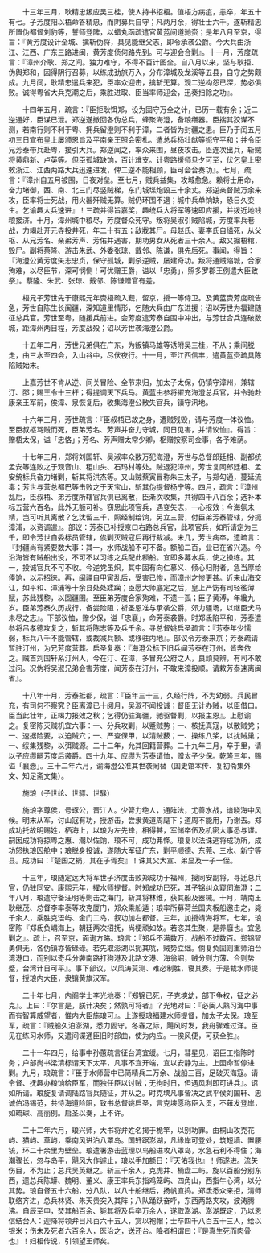 <!-- { "loadSidebar": true } -->
　　十三年三月，耿精忠叛应吴三桂，使人持书招梧。值梧方病疽，恚卒，年五十有七。子芳度阳以梧命答精忠，而阴募兵自守；凡两月余，得壮士六千。遂斩精忠所置伪都督刘豹等，誓师登陴，以蜡丸函疏遣官黄蓝间道驰赍；是年八月至京，得旨：『黄芳度设计全城、擒斩伪将，具见能继父志，即令承袭公爵。今大兵由浙江、江西、广东三路进闽，黄芳度侦何路先到。可与迎会合剿』。十一月，芳度疏言：『漳州介耿、郑之间。独力难守，不得不百计图全。自八月以来，坚与耿拒、伪舆郑和，因得阴行召募，以练成劲旅万入，分布漳城及龙溪等五县，自守之势颇成。九月间，耿精忠遣兵来犯，臣率众迎击，擒斩无算。观二逆构怨已深，势必俱败。诚得粤省大兵克潮之后，乘胜进取、臣当率师迎会，迅奏扫除之功』。

　　十四年五月，疏言：『臣拒耿饵郑，设为固守万全之计，已历一载有余；近二逆通好，臣谋已泄。郑逆遂撤回各伪总兵，蜂聚海澄，备粮缮器。臣揣其狡谋不测，若南行则不利于粤、拥兵留澄则不利于漳，二者皆为封疆之患。臣乃于闰五月初三日宣布皇上屡颁恩旨及平南亲王照会密札。遣总兵杨壮猷等扼守平和；并令臣兄芳泰带兵赴粤，接引大兵。郑逆闻之，率众来围，昼夜攻击。臣连次出兵，斩贼将黄鼎新、卢英等。但臣孤城缺饷，百计难支。计粤路援师旦夕可至，伏乞皇上密敕浙江、江西两路大兵迅速进发，俾二逆不能相顾，臣可会合奏功』。七月，疏言：『漳州自五月被围，日夜对垒。至七月，贼兵益集，攻城愈急。赖将士用命，奋力堵御，西、南、北三门尽竖贼梯，东门城堞炮毁三十余丈。郑逆亲督贼万余来攻，臣率将士死战，用火器歼贼无算。贼仍环围不退；城中兵单饷缺，恐日久变生。乞谕趣大兵速进』！三疏并得旨嘉奖，趣统兵大将军等速即应援，并拨近地钱粮接济。十月，漳州城中粮尽，芳度督众死守。叛将吴淑引贼陷城，芳度率兵巷战，力竭赴开元寺投井死，年二十有五；敌戕其尸。母赵氏、妻李氏自缢死，从父枢、从兄芳名、亲弟芳声、芳佑并遇害，期功男女从死者三十余人。敌又掘梧棺，毁尸。副将蔡隆、游击朱武、外委张琼、戴邻、陈谦，俱先后死。事闻，得旨：『海澄公黄芳度矢志忠贞，保守孤城，剿杀逆贼，屡建奇功。叛将通贼陷城，合家殉难，以尽臣节，深可悯恻！可优赠王爵，谥以「忠勇」，照多罗郡王例遣大臣致祭』。蔡隆、朱武、张琼、戴邻、陈谦赠官有差。

　　梧兄子芳世先于康熙元年赍梧疏入觐，留京，授一等侍卫。及黄蓝赍芳度疏告急，芳世自陈生长闽疆，深知道里情形，乞随大兵由广东进援；诏以芳世为福建随征总兵官。芳世至粤，随援兵前进。会芳度遣芳泰自围中冲出，与芳世合兵连破数城，距漳州两日程，芳度战殁；诏以芳世袭海澄公爵。

　　十五年二月，芳世兄弟俱在广东，为叛镇马雄等诱附吴三桂，不从；乘间脱走，由三水至四会，入山谷中，尽伏夜行。十一月，至江西信丰，遣黄蓝赍疏具陈陷贼始末。

　　上嘉芳世不肯从逆、间关冒险、全节来归，加太子太保，仍镇守漳州，兼辖汀、邵；赐王令十三杆；得提调天下兵马。黄蓝由参将擢充海澄总兵官，并令驰赴康亲王军前，俟漳、泉恢复后，收集海澄公散失官兵，镇守汛地。

　　十六年三月，芳世疏言：『臣叔梧已故之身，遭贼残毁，请与芳度一体议恤。至臣叔枢骂贼而死，臣弟芳名、芳声并奋力守城，同日见害，并请议恤』。得旨：赠梧太保，谥「忠恪」；芳名、芳声赠太常少卿，枢赠按察司佥事，各予难荫。

　　十七年三月，郑将刘国轩、吴淑率众数万犯海澄，芳世与总督郎廷相、副都统孟安等连败之于观音山、秬山头、石玛村等处。贼退犯漳州，芳世复同郎廷相、孟安统标兵奋力堵剿，斩其将洪杰等。又山贼蔡寅冒称朱三太子，与郑勾通，蔓延流毒；芳世与营总都巴等击败之于天宝山，斩其伪提督杨宁等。四月，疏言：『漳州乱后，臣叔梧、弟芳度所辖官兵俱已离散，臣渐次收集，共得四千八百余；选补本标五营六百名，此外无额可补。窃思此项官兵，遇变矢志，一心报效；今海氛未靖，岂可听其离散？乞汰留三千，照经制给饷，另立三营，付臣弟芳泰管辖，分扼漳浦，以资调遣』。部议：芳泰已补授京口右路总兵官，此项官兵，如所请定为三千，即令芳世自委标员管辖，俟剿灭贼寇后再行裁减。未几，芳世病卒，遗疏言：『封疆尚有紧要数大事：其一，水师战船不可不备。额船二百，业已在省兴造。今沿海皆有贼船出没，不可不以习练之兵配此额船。宜即多募水兵，使之操练。其一，投诚官兵不可不收。今逆党虽炽，其中固有向仁慕义、倾心归附者，急当厚给俸饷，以示招徕。再，闽疆自甲寅乱后，受害已惨，而漳州之惨更甚。近来山海交讧，如平和、漳浦等十余县处处蹂躏；臣愿大师底定之后，皇上严饬有司轻徭薄赋，苏此残黎，以固疆圉。至臣弟芳度合家殉难，不遗一孤；臣子黄溥，年纔九岁。臣弟芳泰久历戎行，备尝险阻；祈圣恩准与承袭公爵，郊力疆场，以继臣犬马未尽之志』。下部议恤，赠少保，谥「忠襄」，命芳泰袭爵。时郑氐陷平和，芳泰遣参将吕孝德攻复之，斩其将陈志等及兵千余。寻总督姚启圣疏言：『芳泰年少懦弱，标兵八千不能管辖，或裁减兵额、或移驻内地』。部议令芳泰来京；芳泰疏请暂驻汀州，为兄芳度营葬。启圣复奏：『海澄公标下旧兵闻芳泰在汀州，皆奔依之。贼首刘国轩系汀州人，今在汀、在漳，多冒充公府之人，良顽莫辨，有司不敢过问。况伪将吴淑兄弟会害芳度，闻芳泰在汀州，不敢来漳投顺。请敕芳泰速离闽省』。

　　十八年十月，芳泰抵都，疏言：『臣年三十三，久经行阵，不为幼弱。兵民冒充，有司何不察究？臣离漳已十阅月，吴淑不闻投诚；督臣无计办贼，以臣借口。臣当此壮年，正竭力报效之秋；乞得仍驻海疆，驰驱督剿，以报主恩』。上慰谕之。复密陈灭贼机宜六事：一、分兵攻剿，以蹙贼势；一、核抚真寇，以散贼党；一、速据险要，以迫贼穴；一、严查保甲，以清贼薮；一、操练八桨，以扰贼巢；一、绥集残黎，以弭贼源。二十二年，允其回籍营葬。二十九年三月，卒于里，请以子应缵嗣芳度后袭爵。四十九年、应缵为芳泰请恤，赠太子少保。乾隆三年，赐谥「襄悫」。三十二年六月，谕海澄公准其世袭罔替（国史馆本传、复初斋集外文、知足斋文集）。

　　施琅（子世纶、世骠、世騄）

　　施琅字尊侯，号琢公，晋江人。少膂力绝人，通阵法，尤善水战，谙晓海中风候。明末从军，讨山寇有功，授游击，尝隶黄道周麾下；道周不能用，乃谢去。郑成功托故明赐姓，栖海上，以琅为左先锋，相得甚，军储卒伍及机密大事悉与谋。嗣因成功将掠粤之惠、潮以佐饷，琅不可，成功弗怿。琅复以法诛逃将成功所，成功怒执琅囚舱中；琅脱身投诚，遂随大军征广东，剿平顺德、东莞、三水、新宁等县。成功曰：『楚国之祸，其在子胥矣』！诛其父大宣、弟显及一子一侄。

　　十三年，琅随定远大将军世子济度击败郑成功于福州，授同安副将，寻迁总兵官，仍驻同安。康熙元年，擢水师提督。时郑成功巳死，其子锦纠众窥伺海澄；二年八月，琅遣守备汪明等剿击之海门，斩其将林维，获其船及器械。十月，靖南王耿继茂、总督李率泰等攻克厦门，郑众乘船遁；琅率所募荷兰国夹板船邀击之，毙千余人，乘胜克浯屿、金门二岛，叙功加右都督。三年，加授靖海将军。七年，琅密陈『郑氐负嵎海上，朝廷两次招抚，尚梗顽如故。若恣其生聚，是养廱也。宜急剿之』。疏上，召至京，面询方略。琅言：『郑兵不满数万，战船不过数百。郑锦智勇俱无，各伪镇亦皆碌碌。若先取澎湖以扼其吭，贼势立绌。倘复负固则重师泊台湾港口，而别以奇兵分袭南路打狗港及北路文港、海翁堀，贼分则力薄、合则势蹙，台湾计日可平』。事下部议，以风涛莫测、难必制胜，寝其奏。于是裁水师提督，授琅内大臣，隶镶黄旗汉军。

　　二十年七月，内阁学士李光地奏：『郑锦已死，子克塽幼，部下争权，征之必克』。上曰：『尔言是，朕计决矣；然孰可将者』？光地对曰：『必闽人熟习海中事而有智算威望者，惟内大臣施琅可』。上遂授琅福建水师提督，加太子太保。琅至军，疏言：『贼船久泊澎湖，悉力固守。冬春之际，飓风时发，我舟骤难过洋。臣见在练习水师，又遣间谍通臣旧时部曲，使为内应。一俟风便，可获全胜』。

　　二十一年四月，给事中孙蕙疏言征台湾宜缓。七月，彗星见，诏臣工指陈时务；户部尚书梁清标谓天下太平，凡事不宜开端，宜以安静为主。上因命暂停进剿。九月，琅疏言：『臣于水师营中已简精兵二万余、战船三百，足破灭海寇。请令督、抚趣办粮饷给臣军，而独任臣以讨贼；无拘时日，但遇风利即可进兵』。诏如所请。琅旋复请调陆路官兵随征，并从之。时克塽凡事皆决之武平侯刘国轩、忠诚伯冯锡范，共恃海道险阻，致书总督姚启圣，言克塽愿称臣入贡，不薙发登岸，如琉球、高丽例。启圣以奏，上不许。

　　二十二年六月，琅兴师，大书将弁姓名揭于桅竿，以别功罪。由桐山攻克花屿、猫屿、草屿，乘南风进泊八罩岛。国轩踞澎湖，凡缘岸可登处，筑短墙、置腰铳，环二十余里为壁垒。琅遣署游击蓝理以鸟船进攻八罩岛，水急石利不得住；海潮骤长，忽与岛平，飓风大作遽止，琅以手加额日：『天佑我也』！师遂进。流矢伤目，不为止；总兵吴英继之。斩三千余人，克虎井、桶盘二屿。旋以百船分别东西，遗总兵陈蟒、魏明、董义、康王率兵东指鸡笼屿、四角山，西指牛心湾，以分其势。琅自督五十六船，分八队，以八十船继后，扬帆直捣。郑氐悉众来拒，清师联络齐进，总兵林贤、朱天贵突入其阵；八队踊跃奋呼，东西两路夹攻，波涛腾沸。自辰至申，焚其船百余、毙其将及兵卒万余人，遂取澎湖。澎湖既定，乃以恩信结台人：迎降将领弁目凡百六十五人，赏以袍帽；士卒四千八百五十三人，给以银米；伤未及死者六百余人，医治之，送还台。降者相谓曰：『是真生死而肉骨也』！妇相传说，引领望王师矣。

